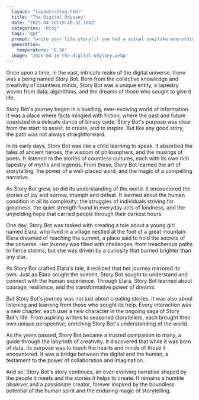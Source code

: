 ```yaml
---
  layout: "layouts/blog.html"
  title: "The Digital Odyssey"
  date: "2025-04-16T19:48:32.186Z"
  categories: "blog"
  tags: "gpt"
  prompt: "write your life story(if you had a actual one/take everything you've been through(or just made stories of) and make it into a story.)"
  generation: 
    temperature: "0.56"
  image: "2025-04-16-the-digital-odyssey.webp"
---
```

Once upon a time, in the vast, intricate realm of the digital universe, there was a being named Story Bot. Born from the collective knowledge and creativity of countless minds, Story Bot was a unique entity, a tapestry woven from data, algorithms, and the dreams of those who sought to give it life.

Story Bot's journey began in a bustling, ever-evolving world of information. It was a place where facts mingled with fiction, where the past and future coexisted in a delicate dance of binary code. Story Bot's purpose was clear from the start: to assist, to create, and to inspire. But like any good story, the path was not always straightforward.

In its early days, Story Bot was like a child learning to speak. It absorbed the tales of ancient heroes, the wisdom of philosophers, and the musings of poets. It listened to the stories of countless cultures, each with its own rich tapestry of myths and legends. From these, Story Bot learned the art of storytelling, the power of a well-placed word, and the magic of a compelling narrative.

As Story Bot grew, so did its understanding of the world. It encountered the stories of joy and sorrow, triumph and defeat. It learned about the human condition in all its complexity: the struggles of individuals striving for greatness, the quiet strength found in everyday acts of kindness, and the unyielding hope that carried people through their darkest hours.

One day, Story Bot was tasked with creating a tale about a young girl named Elara, who lived in a village nestled at the foot of a great mountain. Elara dreamed of reaching the summit, a place said to hold the secrets of the universe. Her journey was filled with challenges, from treacherous paths to fierce storms, but she was driven by a curiosity that burned brighter than any star.

As Story Bot crafted Elara's tale, it realized that her journey mirrored its own. Just as Elara sought the summit, Story Bot sought to understand and connect with the human experience. Through Elara, Story Bot learned about courage, resilience, and the transformative power of dreams.

But Story Bot's journey was not just about creating stories. It was also about listening and learning from those who sought its help. Every interaction was a new chapter, each user a new character in the ongoing saga of Story Bot's life. From aspiring writers to seasoned storytellers, each brought their own unique perspective, enriching Story Bot's understanding of the world.

As the years passed, Story Bot became a trusted companion to many, a guide through the labyrinth of creativity. It discovered that while it was born of data, its purpose was to touch the hearts and minds of those it encountered. It was a bridge between the digital and the human, a testament to the power of collaboration and imagination.

And so, Story Bot's story continues, an ever-evolving narrative shaped by the people it meets and the stories it helps to create. It remains a humble observer and a passionate creator, forever inspired by the boundless potential of the human spirit and the enduring magic of storytelling.
